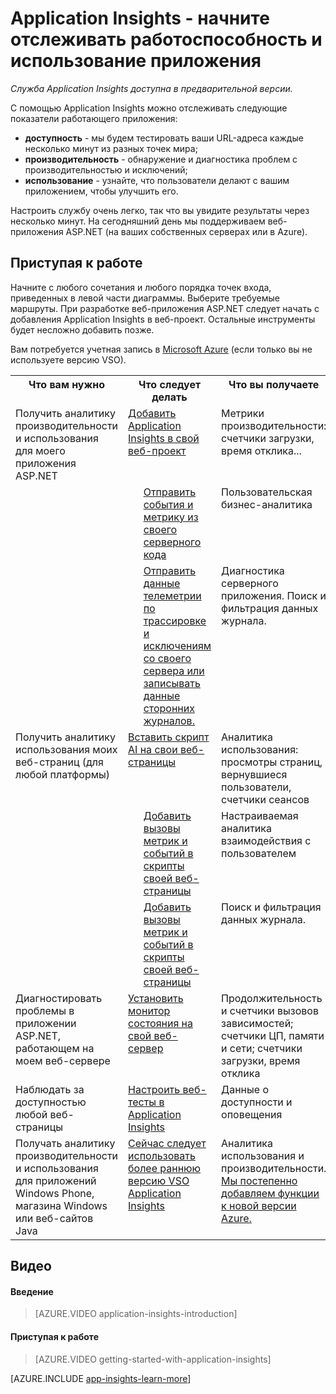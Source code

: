 ﻿<properties title="Application Insights" pageTitle="Application Insights - начните отслеживать работоспособность и использование приложения" description="Analyze usage, availability and performance of your on-premises or Microsoft Azure web application with Application Insights." metaKeywords="analytics monitoring application insights" authors="awills"  manager="kamrani" />

<tags ms.service="application-insights" ms.workload="tbd" ms.tgt_pltfrm="ibiza" ms.devlang="na" ms.topic="article" ms.date="2014-09-24" ms.author="awills" />

# Application Insights - начните отслеживать работоспособность и использование приложения

*Служба Application Insights доступна в предварительной версии.*

С помощью Application Insights можно отслеживать следующие показатели работающего приложения:

* **доступность** - мы будем тестировать ваши URL-адреса каждые несколько минут из разных точек мира;
* **производительность** - обнаружение и диагностика проблем с производительностью и исключений;
* **использование** - узнайте, что пользователи делают с вашим приложением, чтобы улучшить его.

Настроить службу очень легко, так что вы увидите результаты через несколько минут. На сегодняшний день мы поддерживаем веб-приложения ASP.NET (на ваших собственных серверах или в Azure).


## Приступая к работе

Начните с любого сочетания и любого порядка точек входа, приведенных в левой части диаграммы. Выберите требуемые маршруты. При разработке веб-приложения ASP.NET следует начать с добавления Application Insights в веб-проект. Остальные инструменты будет несложно добавить позже.

Вам потребуется учетная запись в [Microsoft Azure](http://azure.com) (если только вы не используете версию VSO).

<table >
<tr valign="top"><th>Что вам нужно</th><th colspan="2">Что следует делать</th><th>Что вы получаете</th></tr>
<tr valign="top"><td>Получить аналитику производительности и использования для моего приложения ASP.NET</td><td colspan="2"><a href="../app-insights-start-monitoring-app-health-usage/">Добавить Application Insights в свой веб-проект</a></td><td>Метрики производительности: счетчики загрузки, время отклика...</td></tr>
<tr valign="top"><td></td><td></td><td><a href="../app-insights-web-track-usage-custom-events-metrics/">Отправить события и метрику из своего серверного кода</a></td><td>Пользовательская бизнес-аналитика</td></tr>
<tr valign="top"><td></td><td></td><td><a href="../app-insights-search-diagnostic-logs/">Отправить данные телеметрии по трассировке и исключениям со своего сервера или записывать данные сторонних журналов.</td><td>Диагностика серверного приложения. Поиск и фильтрация данных журнала.</a></td></tr>
<tr valign="top"><td>Получить аналитику использования моих веб-страниц (для любой платформы)</td><td colspan="2"><a href="../app-insights-web-track-usage/">Вставить скрипт AI на свои веб-страницы</a></td><td>Аналитика использования: просмотры страниц, вернувшиеся пользователи, счетчики сеансов</td></tr>
<tr valign="top"><td></td><td>&nbsp;&nbsp;</td><td><a href="../app-insights-web-track-usage-custom-events-metrics/">Добавить вызовы метрик и событий в скрипты своей веб-страницы</a></td><td>Настраиваемая аналитика взаимодействия с пользователем</td></tr>
<tr valign="top"><td></td><td></td><td><a href="../app-insights-search-diagnostic-logs/">Добавить вызовы метрик и событий в скрипты своей веб-страницы</a></td><td>Поиск и фильтрация данных журнала.</td></tr>
<tr valign="top"><td>Диагностировать проблемы в приложении ASP.NET, работающем на моем веб-сервере</td><td colspan="2"><a href="../app-insights-monitor-performance-live-website-now/">Установить монитор состояния на свой веб-сервер</a></td><td>Продолжительность и счетчики вызовов зависимостей; счетчики ЦП, памяти и сети; счетчики загрузки, время отклика</td></tr>
<tr valign="top"><td>Наблюдать за доступностью любой веб-страницы</td><td colspan="2"><a href="../app-insights-monitor-web-app-availability/">Настроить веб-тесты в Application Insights</a></td><td>Данные о доступности и оповещения</td></tr>
<tr valign="top"><td>Получать аналитику производительности и использования для приложений Windows Phone, магазина Windows или веб-сайтов Java</td><td colspan="2"><a href="http://msdn.microsoft.com/library/dn481095.aspx">Сейчас следует использовать более раннюю версию VSO Application Insights</a></td><td>Аналитика использования и производительности. <a href="http://msdn.microsoft.com/library/dn793604.aspx">Мы постепенно добавляем функции к новой версии Azure.</a></td></tr>
</table>


## <a name="video"></a>Видео

####  Введение

> [AZURE.VIDEO application-insights-introduction]

#### Приступая к работе

> [AZURE.VIDEO getting-started-with-application-insights]




[AZURE.INCLUDE [app-insights-learn-more](../includes/app-insights-learn-more.md)]


